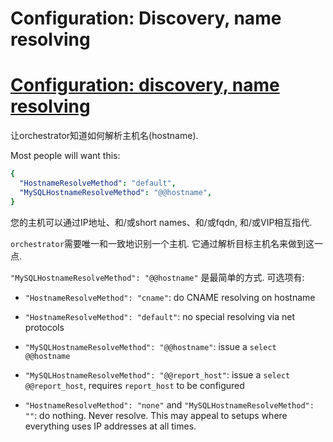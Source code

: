# Configuration: Discovery, name resolving
# [Configuration: discovery, name resolving](https://github.com/openark/orchestrator/blob/master/docs/configuration-discovery-resolve.md)
让orchestrator知道如何解析主机名(hostname).

Most people will want this:

```yaml
{
  "HostnameResolveMethod": "default",
  "MySQLHostnameResolveMethod": "@@hostname",
}
```
您的主机可以通过IP地址、和/或short names、和/或fqdn, 和/或VIP相互指代.

`orchestrator`需要唯一和一致地识别一个主机. 它通过解析目标主机名来做到这一点.

`"MySQLHostnameResolveMethod": "@@hostname"` 是最简单的方式. 可选项有:

* `"HostnameResolveMethod": "cname"`: do CNAME resolving on hostname

* `"HostnameResolveMethod": "default"`: no special resolving via net protocols

* `"MySQLHostnameResolveMethod": "@@hostname"`: issue a `select @@hostname`

* `"MySQLHostnameResolveMethod": "@@report_host"`: issue a `select @@report_host`, requires `report_host` to be configured

* `"HostnameResolveMethod": "none"` and `"MySQLHostnameResolveMethod": ""`: do nothing. Never resolve. This may appeal to setups where everything uses IP addresses at all times.
